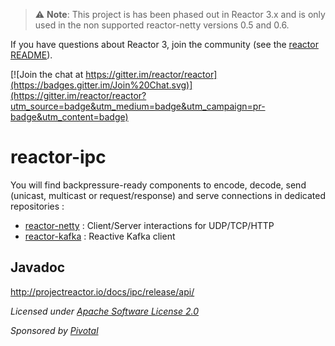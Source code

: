 > :warning: **Note**: This project is has been phased out
in Reactor 3.x and is only used in the non supported reactor-netty versions 0.5 and 0.6.

If you have questions about Reactor 3, join the
community (see the [reactor README](https://github.com/reactor/reactor/blob/master/README.md)).


[![Join the chat at https://gitter.im/reactor/reactor](https://badges.gitter.im/Join%20Chat.svg)](https://gitter.im/reactor/reactor?utm_source=badge&utm_medium=badge&utm_campaign=pr-badge&utm_content=badge)

# reactor-ipc

You will find backpressure-ready components to encode, decode, send (unicast, multicast or request/response) and serve connections in dedicated repositories :
- [reactor-netty](https://github.com/reactor/reactor-netty)  : Client/Server interactions for UDP/TCP/HTTP
- [reactor-kafka](https://github.com/reactor/reactor-kafka) : Reactive Kafka client

## Javadoc
http://projectreactor.io/docs/ipc/release/api/

_Licensed under [Apache Software License 2.0](www.apache.org/licenses/LICENSE-2.0)_

_Sponsored by [Pivotal](http://pivotal.io)_
